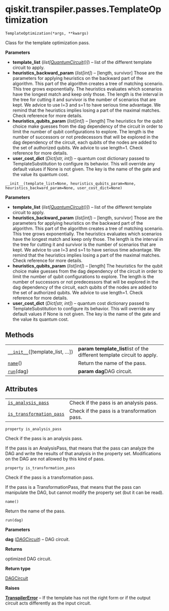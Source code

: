 # qiskit.transpiler.passes.TemplateOptimization

<span id="undefined" />

`TemplateOptimization(*args, **kwargs)`

Class for the template optimization pass.

**Parameters**

*   **template\_list** (*list\[*[*QuantumCircuit*](qiskit.circuit.QuantumCircuit#qiskit.circuit.QuantumCircuit "qiskit.circuit.QuantumCircuit")*()]*) – list of the different template circuit to apply.
*   **heuristics\_backward\_param** (*list\[int]*) – \[length, survivor] Those are the parameters for applying heuristics on the backward part of the algorithm. This part of the algorithm creates a tree of matching scenario. This tree grows exponentially. The heuristics evaluates which scenarios have the longest match and keep only those. The length is the interval in the tree for cutting it and survivor is the number of scenarios that are kept. We advice to use l=3 and s=1 to have serious time advantage. We remind that the heuristics implies losing a part of the maximal matches. Check reference for more details.
*   **heuristics\_qubits\_param** (*list\[int]*) – \[length] The heuristics for the qubit choice make guesses from the dag dependency of the circuit in order to limit the number of qubit configurations to explore. The length is the number of successors or not predecessors that will be explored in the dag dependency of the circuit, each qubits of the nodes are added to the set of authorized qubits. We advice to use length=1. Check reference for more details.
*   **user\_cost\_dict** (*Dict\[str, int]*) – quantum cost dictionary passed to TemplateSubstitution to configure its behavior. This will override any default values if None is not given. The key is the name of the gate and the value its quantum cost.

<span id="undefined" />

`__init__(template_list=None, heuristics_qubits_param=None, heuristics_backward_param=None, user_cost_dict=None)`

**Parameters**

*   **template\_list** (*list\[*[*QuantumCircuit*](qiskit.circuit.QuantumCircuit#qiskit.circuit.QuantumCircuit "qiskit.circuit.QuantumCircuit")*()]*) – list of the different template circuit to apply.
*   **heuristics\_backward\_param** (*list\[int]*) – \[length, survivor] Those are the parameters for applying heuristics on the backward part of the algorithm. This part of the algorithm creates a tree of matching scenario. This tree grows exponentially. The heuristics evaluates which scenarios have the longest match and keep only those. The length is the interval in the tree for cutting it and survivor is the number of scenarios that are kept. We advice to use l=3 and s=1 to have serious time advantage. We remind that the heuristics implies losing a part of the maximal matches. Check reference for more details.
*   **heuristics\_qubits\_param** (*list\[int]*) – \[length] The heuristics for the qubit choice make guesses from the dag dependency of the circuit in order to limit the number of qubit configurations to explore. The length is the number of successors or not predecessors that will be explored in the dag dependency of the circuit, each qubits of the nodes are added to the set of authorized qubits. We advice to use length=1. Check reference for more details.
*   **user\_cost\_dict** (*Dict\[str, int]*) – quantum cost dictionary passed to TemplateSubstitution to configure its behavior. This will override any default values if None is not given. The key is the name of the gate and the value its quantum cost.

## Methods

|                                                                                                                                                      |                                                                          |
| ---------------------------------------------------------------------------------------------------------------------------------------------------- | ------------------------------------------------------------------------ |
| [`__init__`](#qiskit.transpiler.passes.TemplateOptimization.__init__ "qiskit.transpiler.passes.TemplateOptimization.__init__")(\[template\_list, …]) | **param template\_list**list of the different template circuit to apply. |
| [`name`](#qiskit.transpiler.passes.TemplateOptimization.name "qiskit.transpiler.passes.TemplateOptimization.name")()                                 | Return the name of the pass.                                             |
| [`run`](#qiskit.transpiler.passes.TemplateOptimization.run "qiskit.transpiler.passes.TemplateOptimization.run")(dag)                                 | **param dag**DAG circuit.                                                |

## Attributes

|                                                                                                                                                                          |                                             |
| ------------------------------------------------------------------------------------------------------------------------------------------------------------------------ | ------------------------------------------- |
| [`is_analysis_pass`](#qiskit.transpiler.passes.TemplateOptimization.is_analysis_pass "qiskit.transpiler.passes.TemplateOptimization.is_analysis_pass")                   | Check if the pass is an analysis pass.      |
| [`is_transformation_pass`](#qiskit.transpiler.passes.TemplateOptimization.is_transformation_pass "qiskit.transpiler.passes.TemplateOptimization.is_transformation_pass") | Check if the pass is a transformation pass. |

<span id="undefined" />

`property is_analysis_pass`

Check if the pass is an analysis pass.

If the pass is an AnalysisPass, that means that the pass can analyze the DAG and write the results of that analysis in the property set. Modifications on the DAG are not allowed by this kind of pass.

<span id="undefined" />

`property is_transformation_pass`

Check if the pass is a transformation pass.

If the pass is a TransformationPass, that means that the pass can manipulate the DAG, but cannot modify the property set (but it can be read).

<span id="undefined" />

`name()`

Return the name of the pass.

<span id="undefined" />

`run(dag)`

**Parameters**

**dag** ([*DAGCircuit*](qiskit.dagcircuit.DAGCircuit#qiskit.dagcircuit.DAGCircuit "qiskit.dagcircuit.DAGCircuit")) – DAG circuit.

**Returns**

optimized DAG circuit.

**Return type**

[DAGCircuit](qiskit.dagcircuit.DAGCircuit#qiskit.dagcircuit.DAGCircuit "qiskit.dagcircuit.DAGCircuit")

**Raises**

[**TranspilerError**](qiskit.transpiler.TranspilerError#qiskit.transpiler.TranspilerError "qiskit.transpiler.TranspilerError") – If the template has not the right form or if the output circuit acts differently as the input circuit.
